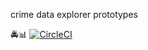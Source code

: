 crime data explorer prototypes

🚔📊  [![CircleCI](https://circleci.com/gh/18F/crime-data-prototypes.svg?style=svg)](https://circleci.com/gh/18F/crime-data-prototypes)
